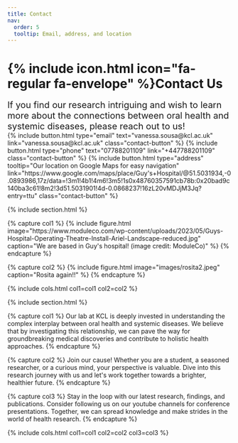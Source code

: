 ```yaml
---
title: Contact
nav:
  order: 5
  tooltip: Email, address, and location
---
```


# {% include icon.html icon="fa-regular fa-envelope" %}Contact Us
<span style="font-size: 20px;">
If you find our research intriguing and wish to learn more about the connections between oral health and systemic diseases, please reach out to us!
</span>
<div class="button-group">
  {%
    include button.html
    type="email"
    text="vanessa.sousa@kcl.ac.uk"
    link="vanessa.sousa@kcl.ac.uk"
    class="contact-button"
  %}
  {%
    include button.html
    type="phone"
    text="07788201109"
    link="+447788201109"
    class="contact-button"
  %}
  {%
    include button.html
    type="address"
    tooltip="Our location on Google Maps for easy navigation"
    link="https://www.google.com/maps/place/Guy's+Hospital/@51.5031934,-0.0893986,17z/data=!3m1!4b1!4m6!3m5!1s0x48760357591cb78b:0x20bad9c140ba3c61!8m2!3d51.5031901!4d-0.0868237!16zL20vMDJjM3Jq?entry=ttu"
    class="contact-button"
  %}
</div>

{% include section.html %}

<div class="image-section">
  {% capture col1 %}
  {%
    include figure.html
    image="https://www.moduleco.com/wp-content/uploads/2023/05/Guys-Hospital-Operating-Theatre-Install-Ariel-Landscape-reduced.jpg"
    caption="We are based in Guy's hospital! (image credit: ModuleCo)"
  %}
  {% endcapture %}
  
  {% capture col2 %}
  {%
    include figure.html
    image="images/rosita2.jpeg"
    caption="Rosita again!!"
  %}
  {% endcapture %}
  
  {% include cols.html col1=col1 col2=col2 %}
</div>

{% include section.html %}

<div class="info-section">
  {% capture col1 %}
  Our lab at KCL is deeply invested in understanding the complex interplay between oral health and systemic diseases. We believe that by investigating this relationship, we can pave the way for groundbreaking medical discoveries and contribute to holistic health approaches.
  {% endcapture %}
  
  {% capture col2 %}
  Join our cause! Whether you are a student, a seasoned researcher, or a curious mind, your perspective is valuable. Dive into this research journey with us and let's work together towards a brighter, healthier future.
  {% endcapture %}
  
  {% capture col3 %}
  Stay in the loop with our latest research, findings, and publications. Consider following us on our youtube channels for conference presentations. Together, we can spread knowledge and make strides in the world of health research.
  {% endcapture %}
  
  {% include cols.html col1=col1 col2=col2 col3=col3 %}
</div>
